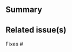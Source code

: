 [comment]: # ( Copyright Contributors to the Open Cluster Management project )

<!--
Thanks for creating a pull request!

If this is your first time, please make sure to review CONTRIBUTING.MD.

Please copy the appropriate `:text:` or icon to the beginning of your PR title:

:sparkles: ✨ feature
:bug: 🐛 bug fix
:book: 📖 docs
:memo: 📝 proposal
:warning: ⚠️ breaking change
:seedling: 🌱 other/misc
:question: ❓ requires manual review/categorization

-->
## Summary

## Related issue(s)

Fixes #
